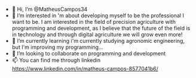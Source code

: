 - 👋 Hi, I’m @MatheusCampos34
- 👀 I’m interested in 'm about developing myself to be the professional I want to be. I am interested in the field of precision agriculture with programming and development, as I believe that the future of the field is in technology and through digital agriculture we will grow even more!
- 🌱 I’m currently learning i'm currently studying agronomic engineering, but I'm improving my programming...
- 💞️ I’m looking to collaborate on programming and development
- 📫 You can find me through linkedin https://www.linkedin.com/in/matheus-campos-8577041b6/

<!---
MatheusCampos34/MatheusCampos34 is a ✨ special ✨ repository because its `README.md` (this file) appears on your GitHub profile.
You can click the Preview link to take a look at your changes.
--->
